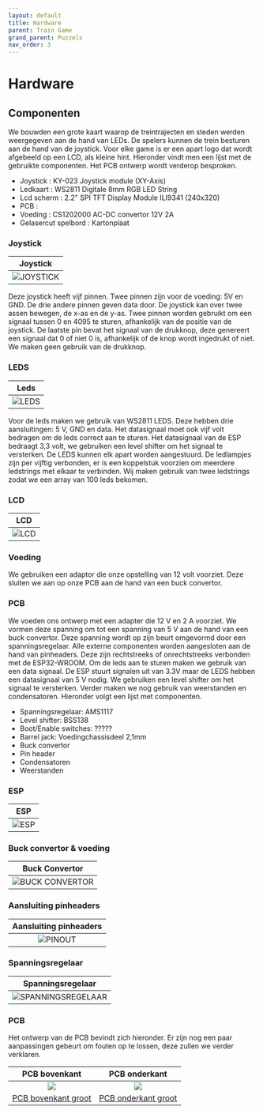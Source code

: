 ```yaml
---
layout: default
title: Hardware
parent: Train Game
grand_parent: Puzzels
nav_order: 3
---
```

# Hardware
## Componenten
We bouwden een grote kaart waarop de treintrajecten en steden werden weergegeven aan de hand van LEDs. De spelers kunnen de trein besturen aan de hand van de joystick. Voor elke game is er een apart logo dat wordt afgebeeld op een LCD, als kleine hint. Hieronder vindt men een lijst met de gebruikte componenten. Het PCB ontwerp wordt verderop besproken.

- Joystick              : KY-023 Joystick module (XY-Axis)
- Ledkaart              : WS2811 Digitale 8mm RGB LED String
- Lcd scherm            : 2.2" SPI TFT Display Module ILI9341 (240x320)
- PCB                   : 
- Voeding               : CS1202000 AC-DC convertor 12V 2A
- Gelasercut spelbord   : Kartonplaat

### Joystick

|**Joystick**|
|:----:|
|![JOYSTICK](analog-joystick.png)|

Deze joystick heeft vijf pinnen. Twee pinnen zijn voor de voeding: 5V en GND. De drie andere pinnen geven data door. De joystick kan over twee assen bewegen, de x-as en de y-as. Twee pinnen worden gebruikt om een signaal tussen 0 en 4095 te sturen, afhankelijk van de positie van de joystick. De laatste pin bevat het signaal van de drukknop, deze genereert een signaal dat 0 of niet 0 is, afhankelijk of de knop wordt ingedrukt of niet. We maken geen gebruik van de drukknop.

### LEDS

|**Leds**|
|:----:|
|![LEDS](647880_1.png)|

Voor de leds maken we gebruik van WS2811 LEDS. Deze hebben drie aansluitingen: 5 V, GND en data. Het datasignaal moet ook vijf volt bedragen om de leds correct aan te sturen. Het datasignaal van de ESP bedraagt 3,3 volt, we gebruiken een level shifter om het signaal te versterken. De LEDS kunnen elk apart worden aangestuurd. De ledlampjes zijn per vijftig verbonden, er is een koppelstuk voorzien om meerdere ledstrings met elkaar te verbinden. Wij maken gebruik van twee ledstrings zodat we een array van 100 leds bekomen.

### LCD

|**LCD**|
|:----:|
|![LCD](lcdisplay_spi_tft_a-web.png)|![LCDb](lcdisplay_spi_tft_b-web.png)|![LCDc](lcdisplay_spi_tft_c-web.png)|


### Voeding

We gebruiken een adaptor die onze opstelling van 12 volt voorziet. Deze sluiten we aan op onze PCB aan de hand van een buck convertor.


### PCB

We voeden ons ontwerp met een adapter die 12 V en 2 A voorziet. We vormen deze spanning om tot een spanning van 5 V aan de hand van een buck convertor. Deze spanning wordt op zijn beurt omgevormd door een spanningsregelaar. Alle externe componenten worden aangesloten aan de hand van pinheaders. Deze zijn rechtstreeks of onrechtstreeks verbonden met de ESP32-WROOM. Om de leds aan te sturen maken we gebruik van een data signaal. De ESP stuurt signalen uit van 3.3V maar de LEDS hebben een datasignaal van 5 V nodig. We gebruiken een level shifter om het signaal te versterken. Verder maken we nog gebruik van weerstanden en condensatoren.
Hieronder volgt een lijst met componenten.

- Spanningsregelaar: AMS1117
- Level shifter: BSS138
- Boot/Enable switches: ?????
- Barrel jack: Voedingchassisdeel 2,1mm
- Buck convertor
- Pin header    
- Condensatoren
- Weerstanden



### ESP 

|**ESP**|
|:----:|
|![ESP](ESPsch.png)|

### Buck convertor & voeding

|**Buck Convertor**|
|:----:|
|![BUCK CONVERTOR](Buck12V.png)|

### Aansluiting pinheaders

|**Aansluiting pinheaders**|
|:----:|
|![PINOUT](Pinheaders.png)|

### Spanningsregelaar

|**Spanningsregelaar**|
|:----:|
|![SPANNINGSREGELAAR](spanningsregelaar.png)|

### PCB

Het ontwerp van de PCB bevindt zich hieronder. Er zijn nog een paar aanpassingen gebeurt om fouten op te lossen, deze zullen we verder verklaren.

|**PCB bovenkant**|**PCB onderkant** |
|:----:|:----:|
|![](FINAL_SCH_front.png)|![](FINAL_SCH_back.png)|
|[PCB bovenkant groot](https://github.com/PLAN-IT-B/ba3-docs/blob/gh-pages/docs/Train%20Game/Hardware/FINAL_SCH_front.png?raw=true)|[PCB onderkant groot](https://github.com/PLAN-IT-B/ba3-docs/blob/gh-pages/docs/Train%20Game/Hardware/FINAL_SCH_back.png?raw=true)|